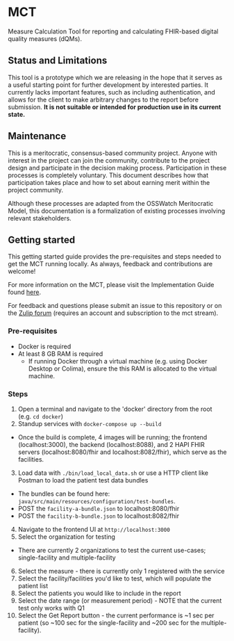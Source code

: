 # MCT
Measure Calculation Tool for reporting and calculating FHIR-based digital quality measures (dQMs).

## Status and Limitations
This tool is a prototype which we are releasing in the hope that it serves as a useful starting point for further development by interested parties. It currently lacks important features, such as including authentication, and allows for the client to make arbitrary changes to the report before submission. **It is not suitable or intended for production use in its current state.**

## Maintenance
This is a meritocratic, consensus-based community project. Anyone with interest in the project can join the community, contribute to the project design and participate in the decision making process. Participation in these processes is completely voluntary. This document describes how that participation takes place and how to set about earning merit within the project community.

Although these processes are adapted from the OSSWatch Meritocratic Model, this documentation is a formalization of existing processes involving relevant stakeholders.

## Getting started
This getting started guide provides the pre-requisites and steps needed to get the MCT running locally. As always, feedback and contributions are welcome!

For more information on the MCT, please visit the Implementation Guide found [here](https://build.fhir.org/ig/cqframework/mct-ig/).

For feedback and questions please submit an issue to this repository or on the [Zulip forum](https://chat.fhir.org/#narrow/stream/401023-mct) (requires an account and subscription to the mct stream).

### Pre-requisites
- Docker is required
- At least 8 GB RAM is required
  - If running Docker through a virtual machine (e.g. using Docker Desktop or Colima), ensure the this RAM is allocated to the virtual machine.

### Steps
1. Open a terminal and navigate to the 'docker' directory from the root (e.g. `cd docker`)
2. Standup services with `docker-compose up --build`
  - Once the build is complete, 4 images will be running; the frontend (localhost:3000), the backend (localhost:8088), and 2 HAPI FHIR servers (localhost:8080/fhir and localhost:8082/fhir), which serve as the facilities.
3. Load data with `./bin/load_local_data.sh` or use a HTTP client like Postman to load the patient test data bundles
  - The bundles can be found here: `java/src/main/resources/configuration/test-bundles`.
  - POST the `facility-a-bundle.json` to localhost:8080/fhir
  - POST the `facility-b-bundle.json` to localhost:8082/fhir
4. Navigate to the frontend UI at `http://localhost:3000`
5. Select the organization for testing
  - There are currently 2 organizations to test the current use-cases; single-facility and multiple-facility
6. Select the measure - there is currently only 1 registered with the service
7. Select the facility/facilities you'd like to test, which will populate the patient list
8. Select the patients you would like to include in the report
9. Select the date range (or measurement period) - NOTE that the current test only works with Q1
10. Select the Get Report button - the current performance is ~1 sec per patient (so ~100 sec for the single-facility and ~200 sec for the multiple-facility).
